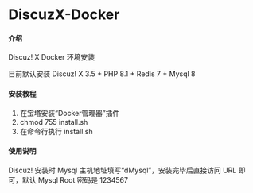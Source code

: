 # DiscuzX-Docker

#### 介绍
Discuz! X Docker 环境安装

目前默认安装 Discuz! X 3.5 + PHP 8.1 + Redis 7 + Mysql 8

#### 安装教程

1.  在宝塔安装“Docker管理器”插件
2.  chmod 755 install.sh
3.  在命令行执行 install.sh

#### 使用说明

Discuz! 安装时 Mysql 主机地址填写“dMysql”，安装完毕后直接访问 URL 即可，默认 Mysql Root 密码是 1234567